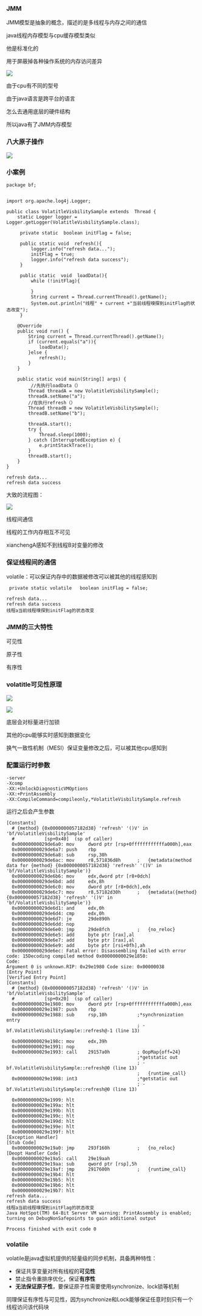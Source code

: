 ### JMM

JMM模型是抽象的概念，描述的是多线程与内存之间的通信

java线程内存模型与cpu缓存模型类似

他是标准化的

用于屏蔽掉各种操作系统的内存访问差异



![](F:/typora_file/高并发/01/picc/jmm.jpg)



由于cpu有不同的型号

由于java语言是跨平台的语言

怎么去通用底层的硬件结构

所以java有了JMM内存模型







### 八大原子操作

![](F:/typora_file/高并发/01/picc/八大原子操作.jpg)



### 小案例

```
package bf;


import org.apache.log4j.Logger;

public class VolatitleVisbilitySample extends  Thread {
    static Logger logger = Logger.getLogger(VolatitleVisbilitySample.class);

     private static  boolean initFlag = false;

     public static void  refresh(){
         logger.info("refresh data...");
         initFlag = true;
         logger.info("refresh data success");
     }

     public static  void  loadData(){
         while (!initFlag){

         }
         String current = Thread.currentThread().getName();
         System.out.println("线程" + current +"当前线程嗅探到initFlag的状态改变");
     }

    @Override
    public void run() {
        String current = Thread.currentThread().getName();
        if (current.equals("a")){
            loadData();
        }else {
            refresh();
        }
    }

    public static void main(String[] args) {
         //先执行loadData（）
        Thread threadA = new VolatitleVisbilitySample();
        threadA.setName("a");
        //在执行refresh（）
        Thread threadB = new VolatitleVisbilitySample();
        threadB.setName("b");

        threadA.start();
        try {
            Thread.sleep(1000);
        } catch (InterruptedException e) {
            e.printStackTrace();
        }
        threadB.start();
    }
}
```

```
refresh data...
refresh data success
```

大致的流程图：

![](F:/typora_file/高并发/01/picc/线程AB.jpg)





线程间通信

线程的工作内存相互不可见

xianchengA感知不到线程B对变量的修改





### 保证线程间的通信

volatile：可以保证内存中的数据被修改可以被其他的线程感知到



```
 private static volatile   boolean initFlag = false;
```



```
refresh data...
refresh data success
线程a当前线程嗅探到initFlag的状态改变
```





### JMM的三大特性

可见性

原子性

有序性





### volatitle可见性原理

![](picc/volatile.jpg)





![](picc/实现.jpg)



底层会对标量进行加锁

其他的cpu能够实时感知到数据变化

换气一致性机制（MESI）保证变量修改之后，可以被其他cpu感知到



### 配置运行时参数

```
-server
-Xcomp
-XX:+UnlockDiagnosticVMOptions
-XX:+PrintAssembly
-XX:CompileCommand=compileonly,*VolatitleVisbilitySample.refresh
```

运行之后会产生参数

```
[Constants]
  # {method} {0x0000000057182d38} 'refresh' '()V' in 'bf/VolatitleVisbilitySample'
  #           [sp+0x40]  (sp of caller)
  0x00000000029de6a0: mov     dword ptr [rsp+0ffffffffffffa000h],eax
  0x00000000029de6a7: push    rbp
  0x00000000029de6a8: sub     rsp,30h
  0x00000000029de6ac: mov     r8,571836d8h      ;   {metadata(method data for {method} {0x0000000057182d38} 'refresh' '()V' in 'bf/VolatitleVisbilitySample')}
  0x00000000029de6b6: mov     edx,dword ptr [r8+0dch]
  0x00000000029de6bd: add     edx,8h
  0x00000000029de6c0: mov     dword ptr [r8+0dch],edx
  0x00000000029de6c7: mov     r8,57182d30h      ;   {metadata({method} {0x0000000057182d38} 'refresh' '()V' in 'bf/VolatitleVisbilitySample')}
  0x00000000029de6d1: and     edx,0h
  0x00000000029de6d4: cmp     edx,0h
  0x00000000029de6d7: je      29de890h
  0x00000000029de6dd: nop
  0x00000000029de6e0: jmp     29de8fch          ;   {no_reloc}
  0x00000000029de6e5: add     byte ptr [rax],al
  0x00000000029de6e7: add     byte ptr [rax],al
  0x00000000029de6e9: add     byte ptr [rsi+0fh],ah
  0x00000000029de6ec: Fatal error: Disassembling failed with error code: 15Decoding compiled method 0x00000000029e1850:
Code:
Argument 0 is unknown.RIP: 0x29e1980 Code size: 0x00000038
[Entry Point]
[Verified Entry Point]
[Constants]
  # {method} {0x0000000057182d38} 'refresh' '()V' in 'bf/VolatitleVisbilitySample'
  #           [sp+0x20]  (sp of caller)
  0x00000000029e1980: mov     dword ptr [rsp+0ffffffffffffa000h],eax
  0x00000000029e1987: push    rbp
  0x00000000029e1988: sub     rsp,10h           ;*synchronization entry
                                                ; - bf.VolatitleVisbilitySample::refresh@-1 (line 13)

  0x00000000029e198c: mov     edx,39h
  0x00000000029e1991: nop
  0x00000000029e1993: call    29157a0h          ; OopMap{off=24}
                                                ;*getstatic out
                                                ; - bf.VolatitleVisbilitySample::refresh@0 (line 13)
                                                ;   {runtime_call}
  0x00000000029e1998: int3                      ;*getstatic out
                                                ; - bf.VolatitleVisbilitySample::refresh@0 (line 13)

  0x00000000029e1999: hlt
  0x00000000029e199a: hlt
  0x00000000029e199b: hlt
  0x00000000029e199c: hlt
  0x00000000029e199d: hlt
  0x00000000029e199e: hlt
  0x00000000029e199f: hlt
[Exception Handler]
[Stub Code]
  0x00000000029e19a0: jmp     293f160h          ;   {no_reloc}
[Deopt Handler Code]
  0x00000000029e19a5: call    29e19aah
  0x00000000029e19aa: sub     qword ptr [rsp],5h
  0x00000000029e19af: jmp     2917600h          ;   {runtime_call}
  0x00000000029e19b4: hlt
  0x00000000029e19b5: hlt
  0x00000000029e19b6: hlt
  0x00000000029e19b7: hlt
refresh data...
refresh data success
线程a当前线程嗅探到initFlag的状态改变
Java HotSpot(TM) 64-Bit Server VM warning: PrintAssembly is enabled; turning on DebugNonSafepoints to gain additional output

Process finished with exit code 0

```





### volatile

volatile是java虚拟机提供的轻量级的同步机制，具备两种特性：

- 保证共享变量对所有线程的**可见性**
- 禁止指令重排序优化，保证**有序性**
- **无法保证原子性**，要保证原子性需要使用synchronize、lock锁等机制

同理保证有序性与可见性，因为synchronize和Lock能够保证任意时刻只有一个线程访问该代码块






